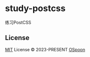 # study-postcss

练习PostCSS

## License

[MIT](./LICENSE) License © 2023-PRESENT [OSpoon](https://github.com/OSpoon)
